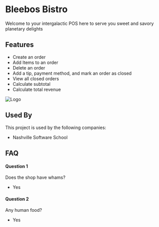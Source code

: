 
# Bleebos Bistro

Welcome to your intergalactic POS here to serve you sweet and savory planetary delights




## Features

- Create an order
- Add Items to an order
- Delete an order
- Add a tip, payment method, and mark an order as closed
- View all closed orders
- Calculate subtotal
- Calculate total revenue


![Logo](https://i.ibb.co/w4kK9w7/Bleebos-Bistro-Order2.png)


## Used By

This project is used by the following companies:

- Nashville Software School


## FAQ

#### Question 1

Does the shop have whams?

- Yes

#### Question 2

Any human food?
- Yes